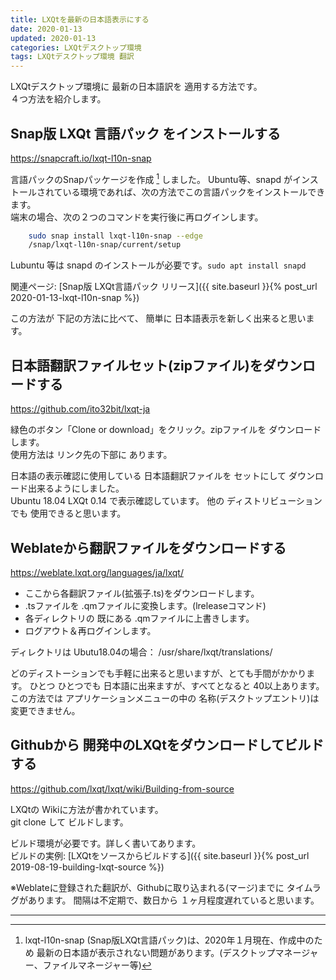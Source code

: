 ```yaml
---
title: LXQtを最新の日本語表示にする
date: 2020-01-13
updated: 2020-01-13
categories: LXQtデスクトップ環境
tags: LXQtデスクトップ環境 翻訳
---
```

LXQtデスクトップ環境に 最新の日本語訳を 適用する方法です。  
４つ方法を紹介します。  

## Snap版 LXQt 言語パック をインストールする

<https://snapcraft.io/lxqt-l10n-snap>  

言語パックのSnapパッケージを作成 [^ln] しました。
Ubuntu等、snapd がインストールされている環境であれば、次の方法でこの言語パックをインストールできます。  
端末の場合、次の２つのコマンドを実行後に再ログインします。  

[^ln]: lxqt-l10n-snap (Snap版LXQt言語パック)は、2020年１月現在、作成中のため 最新の日本語が表示されない問題があります。(デスクトップマネージャー、ファイルマネージャー等)

```bash
    sudo snap install lxqt-l10n-snap --edge 
    /snap/lxqt-l10n-snap/current/setup
```

Lubuntu 等は snapd のインストールが必要です。`sudo apt install snapd`  

関連ページ: [Snap版 LXQt言語パック リリース]({{ site.baseurl }}{% post_url 2020-01-13-lxqt-l10n-snap %})

この方法が 下記の方法に比べて、 簡単に 日本語表示を新しく出来ると思います。  

## 日本語翻訳ファイルセット(zipファイル)をダウンロードする  

<https://github.com/ito32bit/lxqt-ja>  

緑色のボタン「Clone or download」をクリック。zipファイルを ダウンロードします。  
使用方法は リンク先の下部に あります。  

日本語の表示確認に使用している 日本語翻訳ファイルを セットにして ダウンロード出来るようにしました。  
Ubuntu 18.04 LXQt 0.14 で表示確認しています。
他の ディストリビューションでも 使用できると思います。

## Weblateから翻訳ファイルをダウンロードする  

<https://weblate.lxqt.org/languages/ja/lxqt/>  
  
- ここから各翻訳ファイル(拡張子.ts)をダウンロードします。  
- .tsファイルを .qmファイルに変換します。(lreleaseコマンド)  
- 各ディレクトリの 既にある .qmファイルに上書きします。
- ログアウト＆再ログインします。  

ディレクトリは Ubutu18.04の場合： /usr/share/lxqt/translations/  

どのディストーションでも手軽に出来ると思いますが、とても手間がかかります。
ひとつ ひとつでも 日本語に出来ますが、すべてとなると 40以上あります。  
この方法では アプリケーションメニューの中の 名称(デスクトップエントリ)は 変更できません。

## Githubから 開発中のLXQtをダウンロードしてビルドする  

<https://github.com/lxqt/lxqt/wiki/Building-from-source>  

LXQtの Wikiに方法が書かれています。  
git clone して ビルドします。  

ビルド環境が必要です。詳しく書いてあります。  
ビルドの実例: [LXQtをソースからビルドする]({{ site.baseurl }}{% post_url 2019-08-19-building-lxqt-source %})  

※Weblateに登録された翻訳が、Githubに取り込まれる(マージ)までに タイムラグがあります。
間隔は不定期で、数日から １ヶ月程度遅れていると思います。

***
